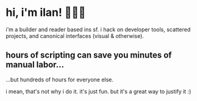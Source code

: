 # hi, i'm ilan! 🙋🏽‍♂️

i'm a builder and reader based ins sf. i hack on developer tools, scattered projects, and canonical interfaces (visual & otherwise).

## hours of scripting can save you minutes of manual labor...

...but hundreds of hours for everyone else.

i mean, that's not why i do it. it's just fun. but it's a great way to justify it :)
